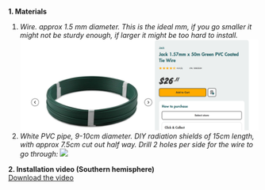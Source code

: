 **1. Materials**
<br>
1. *Wire. approx 1.5 mm diameter. This is the ideal mm, if you go smaller it might not be sturdy enough, if larger it might be too hard to install.*
![](img/wire.png)
2. *White PVC pipe, 9-10cm diameter. DIY radiation shields of 15cm length, with approx 7.5cm cut out half way. Drill 2 holes per side for the wire to go through:*
![](img/shield.jpg)

**2. Installation video (Southern hemisphere)**
<br>
[Download the video](video/install_australia.mp4) 
